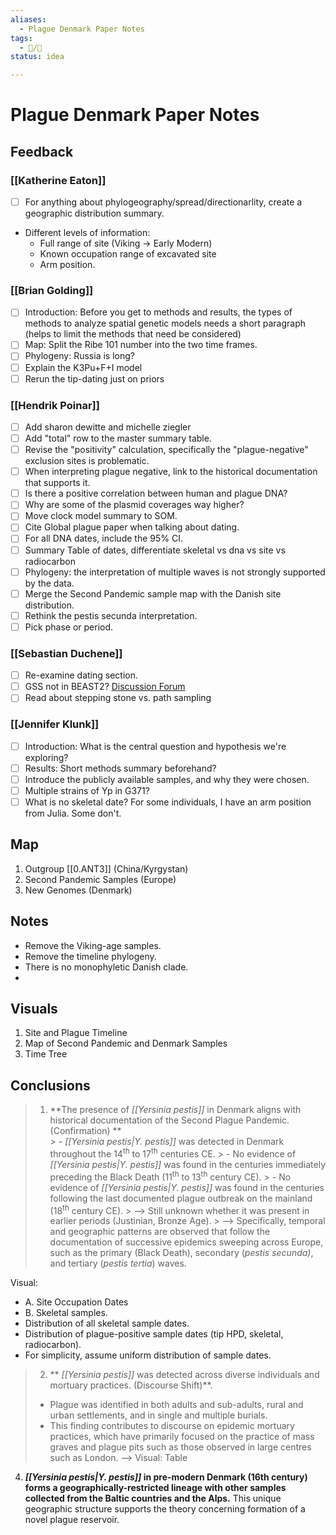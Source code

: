 ```yaml
---
aliases:
  - Plague Denmark Paper Notes
tags:
  - 📝/🌱
status: idea

---
```


# Plague Denmark Paper Notes

## Feedback

### [[Katherine Eaton]]

- [ ] For anything about phylogeography/spread/directionarlity, create a geographic distribution summary.
- Different levels of information:
	- Full range of site (Viking -> Early Modern)
	- Known occupation range of excavated site
	- Arm position.

### [[Brian Golding]]

- [ ] Introduction: Before you get to methods and results, the types of methods to analyze spatial genetic models needs a short paragraph (helps to limit the methods that need be considered)
- [ ] Map: Split the Ribe 101 number into the two time frames.
- [ ] Phylogeny: Russia is long?
- [ ] Explain the K3Pu+F+I model
- [ ] Rerun the tip-dating just on priors

### [[Hendrik Poinar]]

- [ ] Add sharon dewitte and michelle ziegler
- [ ] Add "total" row to the master summary table.
- [ ] Revise the "positivity" calculation, specifically the "plague-negative" exclusion sites is problematic.
- [ ] When interpreting plague negative, link to the historical documentation that supports it.
- [ ] Is there a positive correlation between human and plague DNA?
- [ ] Why are some of the plasmid coverages way higher?
- [ ] Move clock model summary to SOM.
- [ ] Cite Global plague paper when talking about dating.
- [ ] For all DNA dates, include the 95% CI.
- [ ] Summary Table of dates, differentiate skeletal vs dna vs site vs radiocarbon
- [ ] Phylogeny: the interpretation of multiple waves is not strongly supported by the data.
- [ ] Merge the Second Pandemic sample map with the Danish site distribution.
- [ ] Rethink the pestis secunda interpretation.
- [ ] Pick phase or period.

### [[Sebastian Duchene]]

- [ ] Re-examine dating section.
- [ ] GSS not in BEAST2? [Discussion Forum](https://groups.google.com/g/beast-users/c/nGivwwqKRgM)
- [ ] Read about stepping stone vs. path sampling

### [[Jennifer Klunk]]

- [ ] Introduction: What is the central question and hypothesis we're exploring?
- [ ] Results: Short methods summary beforehand?
- [ ] Introduce the publicly available samples, and why they were chosen.
- [ ] Multiple strains of Yp in G371?
- [ ] What is no skeletal date? For some individuals, I have an arm position from Julia. Some don't.

## Map

1. Outgroup [[0.ANT3]] (China/Kyrgystan)
2. Second Pandemic Samples (Europe)
3. New Genomes (Denmark)

## Notes

- Remove the Viking-age samples.
- Remove the timeline phylogeny.
- There is no monophyletic Danish clade.
- 

## Visuals

1. Site and Plague Timeline
2. Map of Second Pandemic and Denmark Samples
3. Time Tree

## Conclusions

> 1. **The presence of _[[Yersinia pestis]]_ in Denmark aligns with historical documentation of the Second Plague Pandemic. (Confirmation) ** <br>
	> - _[[Yersinia pestis|Y. pestis]]_ was detected in Denmark throughout the 14<sup>th</sup> to 17<sup>th</sup> centuries CE.
	> - No evidence of _[[Yersinia pestis\|Y. pestis]]_ was found in the centuries immediately preceding the Black Death (11<sup>th</sup> to 13<sup>th</sup> century CE).
	> - No evidence of _[[Yersinia pestis\|Y. pestis]]_ was found in the centuries following the last documented plague outbreak on the mainland (18<sup>th</sup> century CE).
	> --> Still unknown whether it was present in earlier periods (Justinian, Bronze Age).
	> --> Specifically, temporal and geographic patterns are observed that follow the documentation of successive epidemics sweeping across Europe, such as the primary (Black Death), secondary (*pestis secunda)*, and tertiary (*pestis tertia*) waves.

Visual:
- A. Site Occupation Dates
- B. Skeletal samples.
- Distribution of all skeletal sample dates.
- Distribution of plague-positive sample dates (tip HPD, skeletal, radiocarbon).
- For simplicity, assume uniform distribution of sample dates.
	



> 2. ** _[[Yersinia pestis]]_ was detected across diverse individuals and mortuary practices. (Discourse Shift)**. <br>
> - Plague was identified in both adults and sub-adults, rural and urban settlements, and in single and multiple burials. 
> - This finding contributes to discourse on epidemic mortuary practices, which have primarily focused on the practice of mass graves and plague pits such as those observed in large centres such as London.
> --> Visual: Table


4. ***[[Yersinia pestis|Y. pestis]]* in pre-modern Denmark (16th century) forms a geographically-restricted lineage with other samples collected from the Baltic countries and the Alps.** This unique geographic structure supports the theory concerning formation of a novel plague reservoir. 